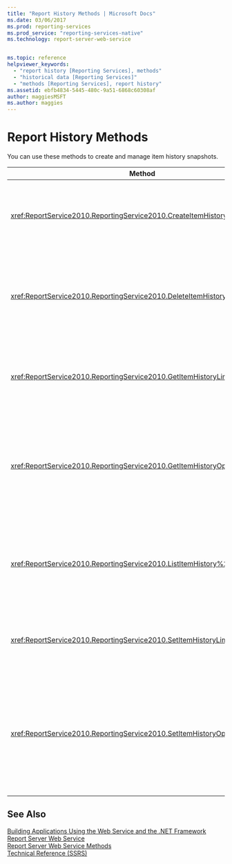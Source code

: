 ```yaml
---
title: "Report History Methods | Microsoft Docs"
ms.date: 03/06/2017
ms.prod: reporting-services
ms.prod_service: "reporting-services-native"
ms.technology: report-server-web-service


ms.topic: reference
helpviewer_keywords: 
  - "report history [Reporting Services], methods"
  - "historical data [Reporting Services]"
  - "methods [Reporting Services], report history"
ms.assetid: ebfb4834-5445-480c-9a51-6868c60308af
author: maggiesMSFT
ms.author: maggies
---
```

# Report History Methods
  You can use these methods to create and manage item history snapshots.  
  
|Method|Action|  
|------------|------------|  
|<xref:ReportService2010.ReportingService2010.CreateItemHistorySnapshot%2A>|Generates an item history snapshot of a specified catalog item.|  
|<xref:ReportService2010.ReportingService2010.DeleteItemHistorySnapshot%2A>|Deletes an individual item history snapshot for a specified catalog item.|  
|<xref:ReportService2010.ReportingService2010.GetItemHistoryLimit%2A>|Returns the item history snapshot limit for a specified catalog item.|  
|<xref:ReportService2010.ReportingService2010.GetItemHistoryOptions%2A>|Returns the item history snapshot option setting and properties generated for a catalog item.|  
|<xref:ReportService2010.ReportingService2010.ListItemHistory%2A>|Returns a list of item history snapshots and their properties for a specified catalog item.|  
|<xref:ReportService2010.ReportingService2010.SetItemHistoryLimit%2A>|Specifies how many snapshots of an item the report server retains.|  
|<xref:ReportService2010.ReportingService2010.SetItemHistoryOptions%2A>|Sets item history options that specify when an item history snapshot is created for a specified catalog item.|  
  
## See Also  
 [Building Applications Using the Web Service and the .NET Framework](../../../reporting-services/report-server-web-service/net-framework/building-applications-using-the-web-service-and-the-net-framework.md)   
 [Report Server Web Service](../../../reporting-services/report-server-web-service/report-server-web-service.md)   
 [Report Server Web Service Methods](../../../reporting-services/report-server-web-service/methods/report-server-web-service-methods.md)   
 [Technical Reference &#40;SSRS&#41;](../../../reporting-services/technical-reference-ssrs.md)  
  
  
